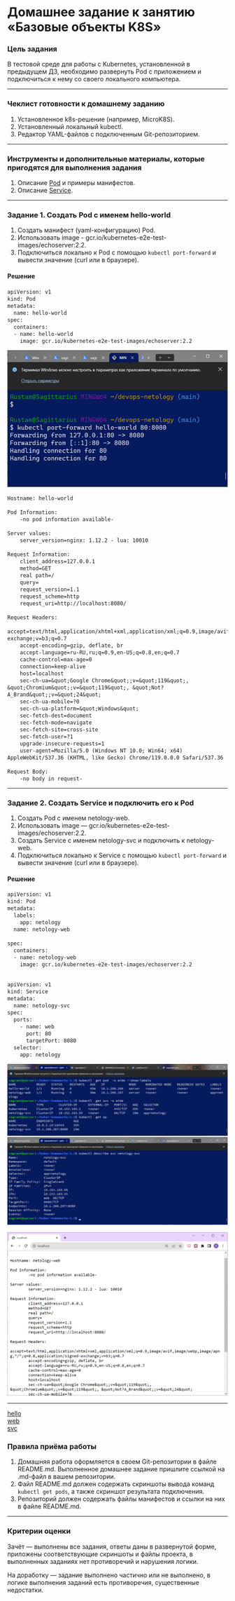 # Домашнее задание к занятию «Базовые объекты K8S»

### Цель задания

В тестовой среде для работы с Kubernetes, установленной в предыдущем ДЗ, необходимо развернуть Pod с приложением и подключиться к нему со своего локального компьютера. 

------

### Чеклист готовности к домашнему заданию

1. Установленное k8s-решение (например, MicroK8S).
2. Установленный локальный kubectl.
3. Редактор YAML-файлов с подключенным Git-репозиторием.

------

### Инструменты и дополнительные материалы, которые пригодятся для выполнения задания

1. Описание [Pod](https://kubernetes.io/docs/concepts/workloads/pods/) и примеры манифестов.
2. Описание [Service](https://kubernetes.io/docs/concepts/services-networking/service/).

------

### Задание 1. Создать Pod с именем hello-world

1. Создать манифест (yaml-конфигурацию) Pod.
2. Использовать image - gcr.io/kubernetes-e2e-test-images/echoserver:2.2.
3. Подключиться локально к Pod с помощью `kubectl port-forward` и вывести значение (curl или в браузере).

#### Решение
```
apiVersion: v1
kind: Pod
metadata:
  name: hello-world
spec:
  containers:
  - name: hello-world
    image: gcr.io/kubernetes-e2e-test-images/echoserver:2.2
```
![img.png](img.png)
```
Hostname: hello-world

Pod Information:
	-no pod information available-

Server values:
	server_version=nginx: 1.12.2 - lua: 10010

Request Information:
	client_address=127.0.0.1
	method=GET
	real path=/
	query=
	request_version=1.1
	request_scheme=http
	request_uri=http://localhost:8080/

Request Headers:
	accept=text/html,application/xhtml+xml,application/xml;q=0.9,image/avif,image/webp,image/apng,*/*;q=0.8,application/signed-exchange;v=b3;q=0.7  
	accept-encoding=gzip, deflate, br  
	accept-language=ru-RU,ru;q=0.9,en-US;q=0.8,en;q=0.7  
	cache-control=max-age=0  
	connection=keep-alive  
	host=localhost  
	sec-ch-ua=&quot;Google Chrome&quot;;v=&quot;119&quot;, &quot;Chromium&quot;;v=&quot;119&quot;, &quot;Not?A_Brand&quot;;v=&quot;24&quot;  
	sec-ch-ua-mobile=?0  
	sec-ch-ua-platform=&quot;Windows&quot;  
	sec-fetch-dest=document  
	sec-fetch-mode=navigate  
	sec-fetch-site=cross-site  
	sec-fetch-user=?1  
	upgrade-insecure-requests=1  
	user-agent=Mozilla/5.0 (Windows NT 10.0; Win64; x64) AppleWebKit/537.36 (KHTML, like Gecko) Chrome/119.0.0.0 Safari/537.36  

Request Body:
	-no body in request-

```

------

### Задание 2. Создать Service и подключить его к Pod

1. Создать Pod с именем netology-web.
2. Использовать image — gcr.io/kubernetes-e2e-test-images/echoserver:2.2.
3. Создать Service с именем netology-svc и подключить к netology-web.
4. Подключиться локально к Service с помощью `kubectl port-forward` и вывести значение (curl или в браузере).

#### Решение
```
apiVersion: v1
kind: Pod
metadata:
  labels:
    app: netology
  name: netology-web

spec:
  containers:
  - name: netology-web
    image: gcr.io/kubernetes-e2e-test-images/echoserver:2.2
   
```
```
apiVersion: v1
kind: Service
metadata:
  name: netology-svc
spec:
  ports:
    - name: web
      port: 80
      targetPort: 8080
  selector:
    app: netology

```
![img_1.png](img_1.png)
![img_2.png](img_2.png)

![img_3.png](img_3.png)

------
[hello](./hello.yml)   
[web](./netology-web.yml)  
[svc](./netology-svc.yml)  
### Правила приёма работы

1. Домашняя работа оформляется в своем Git-репозитории в файле README.md. Выполненное домашнее задание пришлите ссылкой на .md-файл в вашем репозитории.
2. Файл README.md должен содержать скриншоты вывода команд `kubectl get pods`, а также скриншот результата подключения.
3. Репозиторий должен содержать файлы манифестов и ссылки на них в файле README.md.

------

### Критерии оценки
Зачёт — выполнены все задания, ответы даны в развернутой форме, приложены соответствующие скриншоты и файлы проекта, в выполненных заданиях нет противоречий и нарушения логики.

На доработку — задание выполнено частично или не выполнено, в логике выполнения заданий есть противоречия, существенные недостатки.